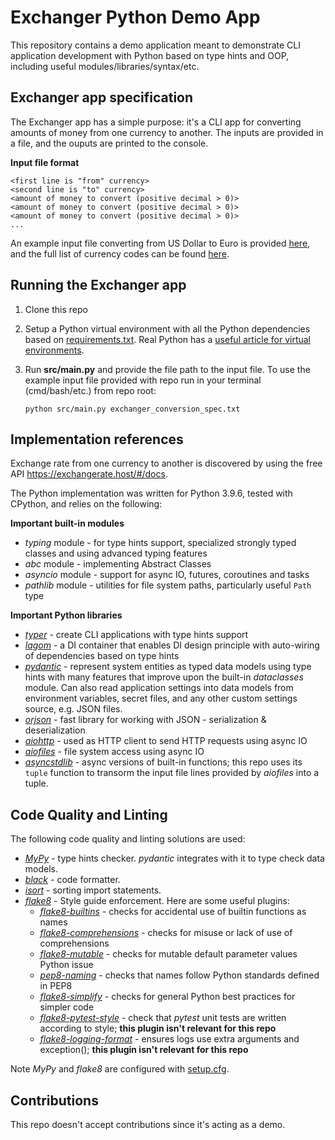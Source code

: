 # Exchanger Python Demo App

This repository contains a demo application meant to demonstrate CLI application development with Python based on type hints and OOP, including useful modules/libraries/syntax/etc.

## Exchanger app specification

The Exchanger app has a simple purpose: it's a CLI app for converting amounts of money from one currency to another. The inputs are provided in a file, and the ouputs are printed to the console.

**Input file format**

    <first line is "from" currency>
    <second line is "to" currency>
    <amount of money to convert (positive decimal > 0)>
    <amount of money to convert (positive decimal > 0)>
    <amount of money to convert (positive decimal > 0)>
    ...

An example input file converting from US Dollar to Euro is provided [here](exchanger_conversion_spec.txt), and the full list of currency codes can be found [here](https://iban.com/currency-codes).

## Running the Exchanger app

1. Clone this repo
2. Setup a Python virtual environment with all the Python dependencies based on [requirements.txt](requirements.txt). Real Python has a [useful article for virtual environments](https://realpython.com/python-virtual-environments-a-primer/).
3. Run **src/main.py** and provide the file path to the input file. To use the example input file provided with repo run in your terminal (cmd/bash/etc.) from repo root: 
    
    `python src/main.py exchanger_conversion_spec.txt`

## Implementation references

Exchange rate from one currency to another is discovered by using the free API https://exchangerate.host/#/docs.

The Python implementation was written for Python 3.9.6, tested with CPython, and relies on the following:

**Important built-in modules**

* *typing* module - for type hints support, specialized strongly typed classes and using advanced typing features
* *abc* module - implementing Abstract Classes
* *asyncio* module - support for async IO, futures, coroutines and tasks
* *pathlib* module - utilities for file system paths, particularly useful `Path` type

**Important Python libraries**

* [*typer*](https://typer.tiangolo.com/) - create CLI applications with type hints support
* [*lagom*](https://lagom-di.readthedocs.io/en/latest/) - a DI container that enables DI design principle with auto-wiring of dependencies based on type hints
* [*pydantic*](https://pydantic-docs.helpmanual.io/) - represent system entities as typed data models using type hints with many features that improve upon the built-in *dataclasses* module. Can also read application settings into data models from environment variables, secret files, and any other custom settings source, e.g. JSON files.
* [*orjson*](https://github.com/ijl/orjson) - fast library for working with JSON - serialization & deserialization
* [*aiohttp*](https://docs.aiohttp.org/en/stable/) - used as HTTP client to send HTTP requests using async IO
* [*aiofiles*](https://pythonrepo.com/repo/Tinche-aiofiles-python-files) - file system access using async IO
* [*asyncstdlib*](https://asyncstdlib.readthedocs.io/en/latest/) - async versions of built-in functions; this repo uses its `tuple` function to transorm the input file lines provided by *aiofiles* into a tuple.

## Code Quality and Linting

The following code quality and linting solutions are used:

* [*MyPy*](https://mypy.readthedocs.io/en/stable/introduction.html) - type hints checker. *pydantic* integrates with it to type check data models.
* [*black*](https://github.com/psf/black) - code formatter.
* [*isort*](https://github.com/PyCQA/isort) - sorting import statements.
* [*flake8*](https://flake8.pycqa.org/en/latest/) - Style guide enforcement. Here are some useful plugins:
  * [*flake8-builtins*](https://github.com/gforcada/flake8-builtins) - checks for accidental use of builtin functions as names
  * [*flake8-comprehensions*](https://github.com/adamchainz/flake8-comprehensions) - checks for misuse or lack of use of comprehensions
  * [*flake8-mutable*](https://github.com/ebeweber/flake8-mutable) - checks for mutable default parameter values Python issue
  * [*pep8-naming*](https://github.com/PyCQA/pep8-naming) - checks that names follow Python standards defined in PEP8
  * [*flake8-simplify*](https://github.com/MartinThoma/flake8-simplify) - checks for general Python best practices for simpler code
  * [*flake8-pytest-style*](https://github.com/m-burst/flake8-pytest-style) - check that *pytest* unit tests are written according to style; **this plugin isn't relevant for this repo**
  * [*flake8-logging-format*](https://github.com/globality-corp/flake8-logging-format) - ensures logs use extra arguments and exception(); **this plugin isn't relevant for this repo**

Note *MyPy* and *flake8* are configured with [setup.cfg](setup.cfg).

## Contributions

This repo doesn't accept contributions since it's acting as a demo.

